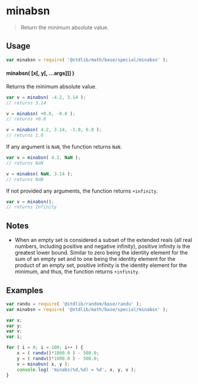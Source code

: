 <!--

@license Apache-2.0

Copyright (c) 2018 The Stdlib Authors.

Licensed under the Apache License, Version 2.0 (the "License");
you may not use this file except in compliance with the License.
You may obtain a copy of the License at

   http://www.apache.org/licenses/LICENSE-2.0

Unless required by applicable law or agreed to in writing, software
distributed under the License is distributed on an "AS IS" BASIS,
WITHOUT WARRANTIES OR CONDITIONS OF ANY KIND, either express or implied.
See the License for the specific language governing permissions and
limitations under the License.

-->

# minabsn

> Return the minimum absolute value.

<!-- Section to include introductory text. Make sure to keep an empty line after the intro `section` element and another before the `/section` close. -->

<section class="intro">

</section>

<!-- /.intro -->

<!-- Package usage documentation. -->

<section class="usage">

## Usage

```javascript
var minabsn = require( '@stdlib/math/base/special/minabsn' );
```

#### minabsn( \[x\[, y\[, ...args]]] )

Returns the minimum absolute value.

```javascript
var v = minabsn( -4.2, 3.14 );
// returns 3.14

v = minabsn( +0.0, -0.0 );
// returns +0.0

v = minabsn( 4.2, 3.14, -1.0, 6.8 );
// returns 1.0
```

If any argument is `NaN`, the function returns `NaN`.

```javascript
var v = minabsn( 4.2, NaN );
// returns NaN

v = minabsn( NaN, 3.14 );
// returns NaN
```

If not provided any arguments, the function returns `+infinity`.

```javascript
var v = minabsn();
// returns Infinity
```

</section>

<!-- /.usage -->

<!-- Package usage notes. Make sure to keep an empty line after the `section` element and another before the `/section` close. -->

<section class="notes">

## Notes

-   When an empty set is considered a subset of the extended reals (all real numbers, including positive and negative infinity), positive infinity is the greatest lower bound. Similar to zero being the identity element for the sum of an empty set and to one being the identity element for the product of an empty set, positive infinity is the identity element for the minimum, and thus, the function returns `+infinity`.

</section>

<!-- /.notes -->

<!-- Package usage examples. -->

<section class="examples">

## Examples

<!-- eslint no-undef: "error" -->

```javascript
var randu = require( '@stdlib/random/base/randu' );
var minabsn = require( '@stdlib/math/base/special/minabsn' );

var x;
var y;
var v;
var i;

for ( i = 0; i < 100; i++ ) {
    x = ( randu()*1000.0 ) - 500.0;
    y = ( randu()*1000.0 ) - 500.0;
    v = minabsn( x, y );
    console.log( 'minabs(%d,%d) = %d', x, y, v );
}
```

</section>

<!-- /.examples -->

<!-- Section to include cited references. If references are included, add a horizontal rule *before* the section. Make sure to keep an empty line after the `section` element and another before the `/section` close. -->

<section class="references">

</section>

<!-- /.references -->

<!-- Section for related `stdlib` packages. Do not manually edit this section, as it is automatically populated. -->

<section class="related">

</section>

<!-- /.related -->

<!-- Section for all links. Make sure to keep an empty line after the `section` element and another before the `/section` close. -->

<section class="links">

<!-- <related-links> -->

<!-- </related-links> -->

</section>

<!-- /.links -->
